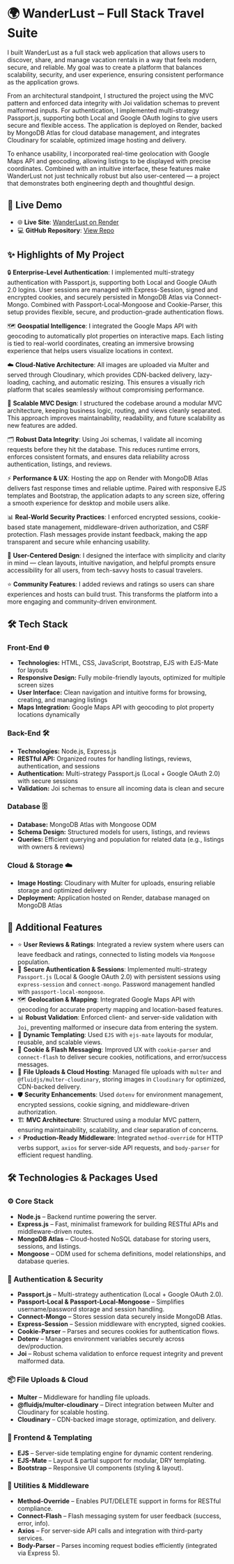 <h1>🌍 WanderLust – Full Stack Travel Suite</h1>

<p>
I built WanderLust as a full stack web application that allows users to discover, share, and manage vacation rentals in a way that feels modern, secure, and reliable. My goal was to create a platform that balances scalability, security, and user experience, ensuring consistent performance as the application grows.
</p>

<p>
From an architectural standpoint, I structured the project using the MVC pattern and enforced data integrity with Joi validation schemas to prevent malformed inputs. For authentication, I implemented multi-strategy Passport.js, supporting both Local and Google OAuth logins to give users secure and flexible access. The application is deployed on Render, backed by MongoDB Atlas for cloud database management, and integrates Cloudinary for scalable, optimized image hosting and delivery.
</p>

<p>
To enhance usability, I incorporated real-time geolocation with Google Maps API and geocoding, allowing listings to be displayed with precise coordinates. Combined with an intuitive interface, these features make WanderLust not just technically robust but also user-centered — a project that demonstrates both engineering depth and thoughtful design.
</p>

<h2>📸 Live Demo </h2>
<ul>
  <li>🌐 <b>Live Site</b>: <a href="https://wanderlust-project-8v8k.onrender.com/listings">WanderLust on Render</a></li>
  <li>💻 <b>GitHub Repository</b>: <a href="https://github.com/TharunGit220/Wanderlust-Project/">View Repo</a></li>
</ul>

<h2>✨ Highlights of My Project</h2>

🔒 <b>Enterprise-Level Authentication</b>: I implemented multi-strategy authentication with Passport.js, supporting both Local and Google OAuth 2.0 logins. User sessions are managed with Express-Session, signed and encrypted cookies, and securely persisted in MongoDB Atlas via Connect-Mongo. Combined with Passport-Local-Mongoose and Cookie-Parser, this setup provides flexible, secure, and production-grade authentication flows.  

🗺️ <b>Geospatial Intelligence</b>: I integrated the Google Maps API with geocoding to automatically plot properties on interactive maps. Each listing is tied to real-world coordinates, creating an immersive browsing experience that helps users visualize locations in context.  

☁️ <b>Cloud-Native Architecture</b>: All images are uploaded via Multer and served through Cloudinary, which provides CDN-backed delivery, lazy-loading, caching, and automatic resizing. This ensures a visually rich platform that scales seamlessly without compromising performance.  

🧩 <b>Scalable MVC Design</b>: I structured the codebase around a modular MVC architecture, keeping business logic, routing, and views cleanly separated. This approach improves maintainability, readability, and future scalability as new features are added.  

🗂️ <b>Robust Data Integrity</b>: Using Joi schemas, I validate all incoming requests before they hit the database. This reduces runtime errors, enforces consistent formats, and ensures data reliability across authentication, listings, and reviews.  

⚡ <b>Performance & UX</b>: Hosting the app on Render with MongoDB Atlas delivers fast response times and reliable uptime. Paired with responsive EJS templates and Bootstrap, the application adapts to any screen size, offering a smooth experience for desktop and mobile users alike.  

📊 <b>Real-World Security Practices</b>: I enforced encrypted sessions, cookie-based state management, middleware-driven authorization, and CSRF protection. Flash messages provide instant feedback, making the app transparent and secure while enhancing usability.  

🎨 <b>User-Centered Design</b>: I designed the interface with simplicity and clarity in mind — clean layouts, intuitive navigation, and helpful prompts ensure accessibility for all users, from tech-savvy hosts to casual travelers.  

⭐ <b>Community Features</b>: I added reviews and ratings so users can share experiences and hosts can build trust. This transforms the platform into a more engaging and community-driven environment.  

<h2>🛠️ Tech Stack</h2>

<h3>Front-End 🌐</h3>
<ul>
  <li><b>Technologies:</b> HTML, CSS, JavaScript, Bootstrap, EJS with EJS-Mate for layouts</li>
  <li><b>Responsive Design:</b> Fully mobile-friendly layouts, optimized for multiple screen sizes</li>
  <li><b>User Interface:</b> Clean navigation and intuitive forms for browsing, creating, and managing listings</li>
  <li><b>Maps Integration:</b> Google Maps API with geocoding to plot property locations dynamically</li>
</ul>

<h3>Back-End 🛠️</h3>
<ul>
  <li><b>Technologies:</b> Node.js, Express.js</li>
  <li><b>RESTful API:</b> Organized routes for handling listings, reviews, authentication, and sessions</li>
  <li><b>Authentication:</b> Multi-strategy Passport.js (Local + Google OAuth 2.0) with secure sessions</li>
  <li><b>Validation:</b> Joi schemas to ensure all incoming data is clean and secure</li>
</ul>

<h3>Database 🗄️</h3>
<ul>
  <li><b>Database:</b> MongoDB Atlas with Mongoose ODM</li>
  <li><b>Schema Design:</b> Structured models for users, listings, and reviews</li>
  <li><b>Queries:</b> Efficient querying and population for related data (e.g., listings with owners & reviews)</li>
</ul>

<h3>Cloud & Storage ☁️</h3>
<ul>
  <li><b>Image Hosting:</b> Cloudinary with Multer for uploads, ensuring reliable storage and optimized delivery</li>
  <li><b>Deployment:</b> Application hosted on Render, database managed on MongoDB Atlas</li>
</ul>

<h2>🌟 Additional Features</h2>
<ul>
  <li>⭐ <b>User Reviews & Ratings</b>: Integrated a review system where users can leave feedback and ratings, connected to listing models via <code>Mongoose</code> population.</li>
  <li>🔐 <b>Secure Authentication & Sessions</b>: Implemented multi-strategy <code>Passport.js</code> (Local & Google OAuth 2.0) with persistent sessions using <code>express-session</code> and <code>connect-mongo</code>. Password management handled with <code>passport-local-mongoose</code>.</li>
  <li>🗺️ <b>Geolocation & Mapping</b>: Integrated Google Maps API with geocoding for accurate property mapping and location-based features.</li>
  <li>📊 <b>Robust Validation</b>: Enforced client- and server-side validation with <code>Joi</code>, preventing malformed or insecure data from entering the system.</li>
  <li>🎨 <b>Dynamic Templating</b>: Used <code>EJS</code> with <code>ejs-mate</code> layouts for modular, reusable, and scalable views.</li>
  <li>🍪 <b>Cookie & Flash Messaging</b>: Improved UX with <code>cookie-parser</code> and <code>connect-flash</code> to deliver secure cookies, notifications, and error/success messages.</li>
  <li>💾 <b>File Uploads & Cloud Hosting</b>: Managed file uploads with <code>multer</code> and <code>@fluidjs/multer-cloudinary</code>, storing images in <code>Cloudinary</code> for optimized, CDN-backed delivery.</li>
  <li>🛡️ <b>Security Enhancements</b>: Used <code>dotenv</code> for environment management, encrypted sessions, cookie signing, and middleware-driven authorization.</li>
  <li>🏗️ <b>MVC Architecture</b>: Structured using a modular MVC pattern, ensuring maintainability, scalability, and clear separation of concerns.</li>
  <li>⚡ <b>Production-Ready Middleware</b>: Integrated <code>method-override</code> for HTTP verbs support, <code>axios</code> for server-side API requests, and <code>body-parser</code> for efficient request handling.</li>
</ul>

<h2>🛠️ Technologies & Packages Used</h2>

<h3>⚙️ Core Stack</h3>
<ul>
  <li><b>Node.js</b> – Backend runtime powering the server.</li>
  <li><b>Express.js</b> – Fast, minimalist framework for building RESTful APIs and middleware-driven routes.</li>
  <li><b>MongoDB Atlas</b> – Cloud-hosted NoSQL database for storing users, sessions, and listings.</li>
  <li><b>Mongoose</b> – ODM used for schema definitions, model relationships, and database queries.</li>
</ul>

<h3>🔐 Authentication & Security</h3>
<ul>
  <li><b>Passport.js</b> – Multi-strategy authentication (Local + Google OAuth 2.0).</li>
  <li><b>Passport-Local & Passport-Local-Mongoose</b> – Simplifies username/password storage and session handling.</li>
  <li><b>Connect-Mongo</b> – Stores session data securely inside MongoDB Atlas.</li>
  <li><b>Express-Session</b> – Session middleware with encrypted, signed cookies.</li>
  <li><b>Cookie-Parser</b> – Parses and secures cookies for authentication flows.</li>
  <li><b>Dotenv</b> – Manages environment variables securely across dev/production.</li>
  <li><b>Joi</b> – Robust schema validation to enforce request integrity and prevent malformed data.</li>
</ul>

<h3>📦 File Uploads & Cloud</h3>
<ul>
  <li><b>Multer</b> – Middleware for handling file uploads.</li>
  <li><b>@fluidjs/multer-cloudinary</b> – Direct integration between Multer and Cloudinary for scalable hosting.</li>
  <li><b>Cloudinary</b> – CDN-backed image storage, optimization, and delivery.</li>
</ul>

<h3>🎨 Frontend & Templating</h3>
<ul>
  <li><b>EJS</b> – Server-side templating engine for dynamic content rendering.</li>
  <li><b>EJS-Mate</b> – Layout & partial support for modular, DRY templating.</li>
  <li><b>Bootstrap</b> – Responsive UI components (styling & layout).</li>
</ul>

<h3>📡 Utilities & Middleware</h3>
<ul>
  <li><b>Method-Override</b> – Enables PUT/DELETE support in forms for RESTful compliance.</li>
  <li><b>Connect-Flash</b> – Flash messaging system for user feedback (success, error, info).</li>
  <li><b>Axios</b> – For server-side API calls and integration with third-party services.</li>
  <li><b>Body-Parser</b> – Parses incoming request bodies efficiently (integrated via Express 5).</li>
</ul>
